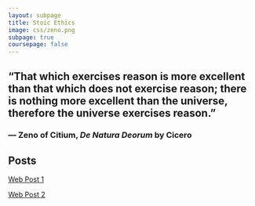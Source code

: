 ```yaml
---
layout: subpage
title: Stoic Ethics
image: css/zeno.png
subpage: true
coursepage: false
---
```


## “That which exercises reason is more excellent than that which does not exercise reason; there is nothing more excellent than the universe, therefore the universe exercises reason.”
### ― Zeno of Citium, *De Natura Deorum* by Cicero

## Posts

[Web Post 1](_posts/stoic/web-post-1.html)

[Web Post 2](_posts/stoic/web-post-2.html)

